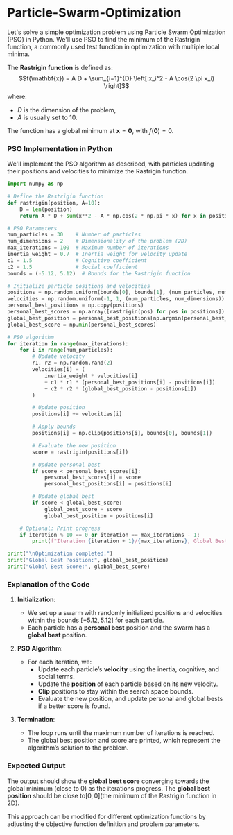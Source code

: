 # Particle-Swarm-Optimization

Let's solve a simple optimization problem using Particle Swarm Optimization (PSO) in Python. We'll use PSO to find the minimum of the Rastrigin function, a commonly used test function in optimization with multiple local minima. 

The **Rastrigin function** is defined as:
$$f(\mathbf{x}) = A D + \sum_{i=1}^{D} \left[ x_i^2 - A \cos(2 \pi x_i) \right]$$
where:
- $D$ is the dimension of the problem,
- $A$ is usually set to 10.

The function has a global minimum at $\mathbf{x} = \mathbf{0}$, with $f(\mathbf{0}) = 0$.

### PSO Implementation in Python

We'll implement the PSO algorithm as described, with particles updating their positions and velocities to minimize the Rastrigin function.

```python
import numpy as np

# Define the Rastrigin function
def rastrigin(position, A=10):
    D = len(position)
    return A * D + sum(x**2 - A * np.cos(2 * np.pi * x) for x in position)

# PSO Parameters
num_particles = 30    # Number of particles
num_dimensions = 2    # Dimensionality of the problem (2D)
max_iterations = 100  # Maximum number of iterations
inertia_weight = 0.7  # Inertia weight for velocity update
c1 = 1.5              # Cognitive coefficient
c2 = 1.5              # Social coefficient
bounds = (-5.12, 5.12)  # Bounds for the Rastrigin function

# Initialize particle positions and velocities
positions = np.random.uniform(bounds[0], bounds[1], (num_particles, num_dimensions))
velocities = np.random.uniform(-1, 1, (num_particles, num_dimensions))
personal_best_positions = np.copy(positions)
personal_best_scores = np.array([rastrigin(pos) for pos in positions])
global_best_position = personal_best_positions[np.argmin(personal_best_scores)]
global_best_score = np.min(personal_best_scores)

# PSO algorithm
for iteration in range(max_iterations):
    for i in range(num_particles):
        # Update velocity
        r1, r2 = np.random.rand(2)
        velocities[i] = (
            inertia_weight * velocities[i]
            + c1 * r1 * (personal_best_positions[i] - positions[i])
            + c2 * r2 * (global_best_position - positions[i])
        )

        # Update position
        positions[i] += velocities[i]

        # Apply bounds
        positions[i] = np.clip(positions[i], bounds[0], bounds[1])

        # Evaluate the new position
        score = rastrigin(positions[i])

        # Update personal best
        if score < personal_best_scores[i]:
            personal_best_scores[i] = score
            personal_best_positions[i] = positions[i]

        # Update global best
        if score < global_best_score:
            global_best_score = score
            global_best_position = positions[i]

    # Optional: Print progress
    if iteration % 10 == 0 or iteration == max_iterations - 1:
        print(f"Iteration {iteration + 1}/{max_iterations}, Global Best Score: {global_best_score}")

print("\nOptimization completed.")
print("Global Best Position:", global_best_position)
print("Global Best Score:", global_best_score)
```

### Explanation of the Code

1. **Initialization**:
   - We set up a swarm with randomly initialized positions and velocities within the bounds $[-5.12, 5.12]$ for each particle.
   - Each particle has a **personal best** position and the swarm has a **global best** position.
  
2. **PSO Algorithm**:
   - For each iteration, we:
     - Update each particle’s **velocity** using the inertia, cognitive, and social terms.
     - Update the **position** of each particle based on its new velocity.
     - **Clip** positions to stay within the search space bounds.
     - Evaluate the new position, and update personal and global bests if a better score is found.

3. **Termination**:
   - The loop runs until the maximum number of iterations is reached.
   - The global best position and score are printed, which represent the algorithm’s solution to the problem.

### Expected Output

The output should show the **global best score** converging towards the global minimum (close to 0) as the iterations progress. The **global best position** should be close to$[0, 0]$(the minimum of the Rastrigin function in 2D).

This approach can be modified for different optimization functions by adjusting the objective function definition and problem parameters.

